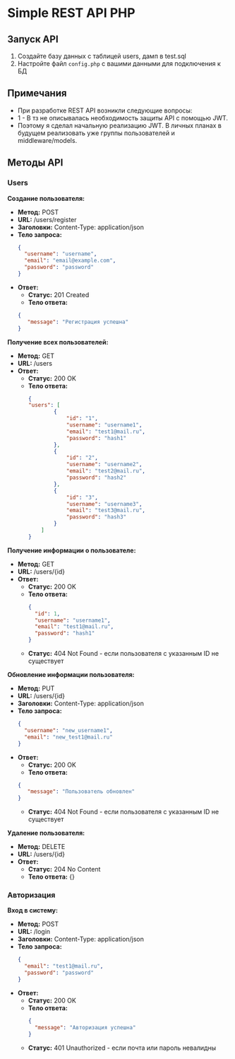# Simple REST API PHP

## Запуск API

1. Создайте базу данных с таблицей users, дамп в test.sql
2. Настройте файл  `config.php`  с вашими данными для подключения к БД

## Примечания

* При разработке REST API возникли следующие вопросы:
* 1 - В тз не описывалась необходимость защиты API с помощью JWT. 
* Поэтому я сделал начальную реализацию JWT. В личных планах в будущем реализовать уже группы пользователей и middleware/models. 


## Методы API
### Users
**Создание пользователя:**

* **Метод:** POST
* **URL:** /users/register
* **Заголовки:** Content-Type: application/json
* **Тело запроса:**
    ```json
    {
      "username": "username",
      "email": "email@example.com",
      "password": "password"
    }
    ```
* **Ответ:**
    * **Статус:** 201 Created
    * **Тело ответа:** 
     ```json
    {
        "message": "Регистрация успешна"
    }
    ```
**Получение всех пользователей:**

* **Метод:** GET
* **URL:** /users
* **Ответ:**
    * **Статус:** 200 OK
    * **Тело ответа:**
        ```json
        {
        "users": [
                {
                    "id": "1",
                    "username": "username1",
                    "email": "test1@mail.ru",
                    "password": "hash1"
                },
                {
                    "id": "2",
                    "username": "username2",
                    "email": "test2@mail.ru",
                    "password": "hash2"
                },
                {
                    "id": "3",
                    "username": "username3",
                    "email": "test3@mail.ru",
                    "password": "hash3"
                }
            ]
        }
        ```

**Получение информации о пользователе:**

* **Метод:** GET
* **URL:** /users/{id}
* **Ответ:**
    * **Статус:** 200 OK
    * **Тело ответа:**
        ```json
        {
          "id": 1,
          "username": "username1",
          "email": "test1@mail.ru",
          "password": "hash1"
        }
        ```
    * **Статус:** 404 Not Found - если пользователя с указанным ID не существует

**Обновление информации пользователя:**

* **Метод:** PUT
* **URL:** /users/{id}
* **Заголовки:** Content-Type: application/json
* **Тело запроса:**
    ```json
    {
      "username": "new_username1",
      "email": "new_test1@mail.ru"
    }
    ```
* **Ответ:**
    * **Статус:** 200 OK
    * **Тело ответа:** 
     ```json
    {
        "message": "Пользователь обновлен"
    }
    ```
    * **Статус:** 404 Not Found - если пользователя с указанным ID не существует

**Удаление пользователя:**

* **Метод:** DELETE
* **URL:** /users/{id}
* **Ответ:**
    * **Статус:** 204 No Content
    * **Тело ответа:** {}

### Авторизация

**Вход в систему:**

* **Метод:** POST
* **URL:** /login
* **Заголовки:** Content-Type: application/json
* **Тело запроса:**
    ```json
    {
      "email": "test1@mail.ru",
      "password": "password"
    }
    ```
* **Ответ:**
    * **Статус:** 200 OK
    * **Тело ответа:**
        ```json
        {
          "message": "Авторизация успешна"
        }
        ```
    * **Статус:** 401 Unauthorized - если почта или пароль невалидны
